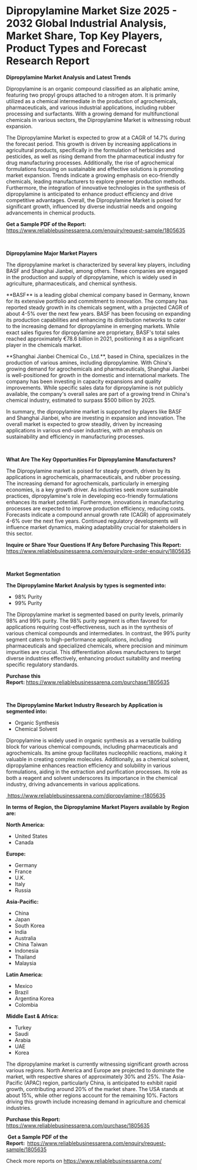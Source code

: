 <p><h1>Dipropylamine Market Size 2025 - 2032 Global Industrial Analysis, Market Share, Top Key Players, Product Types and Forecast Research Report</h1></p><p><strong>Dipropylamine Market Analysis and Latest Trends</strong></p>
<p><p>Dipropylamine is an organic compound classified as an aliphatic amine, featuring two propyl groups attached to a nitrogen atom. It is primarily utilized as a chemical intermediate in the production of agrochemicals, pharmaceuticals, and various industrial applications, including rubber processing and surfactants. With a growing demand for multifunctional chemicals in various sectors, the Dipropylamine Market is witnessing robust expansion.</p><p>The Dipropylamine Market is expected to grow at a CAGR of 14.7% during the forecast period. This growth is driven by increasing applications in agricultural products, specifically in the formulation of herbicides and pesticides, as well as rising demand from the pharmaceutical industry for drug manufacturing processes. Additionally, the rise of agrochemical formulations focusing on sustainable and effective solutions is promoting market expansion. Trends indicate a growing emphasis on eco-friendly chemicals, leading manufacturers to explore greener production methods. Furthermore, the integration of innovative technologies in the synthesis of dipropylamine is anticipated to enhance product efficiency and drive competitive advantages. Overall, the Dipropylamine Market is poised for significant growth, influenced by diverse industrial needs and ongoing advancements in chemical products.</p></p>
<p><strong>Get a Sample PDF of the Report:&nbsp;</strong> <a href="https://www.reliablebusinessarena.com/enquiry/request-sample/1805635?utm_campaign=3024&utm_medium=2&utm_source=Github&utm_content=ia&utm_term=01042025&utm_id=dipropylamine">https://www.reliablebusinessarena.com/enquiry/request-sample/1805635</a></p>
<p>&nbsp;</p>
<p><strong>Dipropylamine Major Market Players</strong></p>
<p><p>The dipropylamine market is characterized by several key players, including BASF and Shanghai Jianbei, among others. These companies are engaged in the production and supply of dipropylamine, which is widely used in agriculture, pharmaceuticals, and chemical synthesis.</p><p>**BASF** is a leading global chemical company based in Germany, known for its extensive portfolio and commitment to innovation. The company has reported steady growth in its chemicals segment, with a projected CAGR of about 4-5% over the next few years. BASF has been focusing on expanding its production capabilities and enhancing its distribution networks to cater to the increasing demand for dipropylamine in emerging markets. While exact sales figures for dipropylamine are proprietary, BASF's total sales reached approximately €78.6 billion in 2021, positioning it as a significant player in the chemicals market.</p><p>**Shanghai Jianbei Chemical Co., Ltd.**, based in China, specializes in the production of various amines, including dipropylamine. With China's growing demand for agrochemicals and pharmaceuticals, Shanghai Jianbei is well-positioned for growth in the domestic and international markets. The company has been investing in capacity expansions and quality improvements. While specific sales data for dipropylamine is not publicly available, the company's overall sales are part of a growing trend in China's chemical industry, estimated to surpass $500 billion by 2025.</p><p>In summary, the dipropylamine market is supported by players like BASF and Shanghai Jianbei, who are investing in expansion and innovation. The overall market is expected to grow steadily, driven by increasing applications in various end-user industries, with an emphasis on sustainability and efficiency in manufacturing processes.</p></p>
<p>&nbsp;</p>
<p><strong>What Are The Key Opportunities For Dipropylamine Manufacturers?</strong></p>
<p><p>The Dipropylamine market is poised for steady growth, driven by its applications in agrochemicals, pharmaceuticals, and rubber processing. The increasing demand for agrochemicals, particularly in emerging economies, is a key growth driver. As industries seek more sustainable practices, dipropylamine's role in developing eco-friendly formulations enhances its market potential. Furthermore, innovations in manufacturing processes are expected to improve production efficiency, reducing costs. Forecasts indicate a compound annual growth rate (CAGR) of approximately 4-6% over the next five years. Continued regulatory developments will influence market dynamics, making adaptability crucial for stakeholders in this sector.</p></p>
<p><strong>Inquire or Share Your Questions If Any Before Purchasing This Report:</strong> <a href="https://www.reliablebusinessarena.com/enquiry/pre-order-enquiry/1805635?utm_campaign=3024&utm_medium=2&utm_source=Github&utm_content=ia&utm_term=01042025&utm_id=dipropylamine">https://www.reliablebusinessarena.com/enquiry/pre-order-enquiry/1805635</a></p>
<p>&nbsp;</p>
<p><strong>Market Segmentation</strong></p>
<p><strong>The Dipropylamine Market Analysis by types is segmented into:</strong></p>
<p><ul><li>98% Purity</li><li>99% Purity</li></ul></p>
<p><p>The Dipropylamine market is segmented based on purity levels, primarily 98% and 99% purity. The 98% purity segment is often favored for applications requiring cost-effectiveness, such as in the synthesis of various chemical compounds and intermediates. In contrast, the 99% purity segment caters to high-performance applications, including pharmaceuticals and specialized chemicals, where precision and minimum impurities are crucial. This differentiation allows manufacturers to target diverse industries effectively, enhancing product suitability and meeting specific regulatory standards.</p></p>
<p><strong>Purchase this Report:&nbsp;</strong><a href="https://www.reliablebusinessarena.com/purchase/1805635?utm_campaign=3024&utm_medium=2&utm_source=Github&utm_content=ia&utm_term=01042025&utm_id=dipropylamine">https://www.reliablebusinessarena.com/purchase/1805635</a></p>
<p>&nbsp;</p>
<p><strong>The Dipropylamine Market Industry Research by Application is segmented into:</strong></p>
<p><ul><li>Organic Synthesis</li><li>Chemical Solvent</li></ul></p>
<p><p>Dipropylamine is widely used in organic synthesis as a versatile building block for various chemical compounds, including pharmaceuticals and agrochemicals. Its amine group facilitates nucleophilic reactions, making it valuable in creating complex molecules. Additionally, as a chemical solvent, dipropylamine enhances reaction efficiency and solubility in various formulations, aiding in the extraction and purification processes. Its role as both a reagent and solvent underscores its importance in the chemical industry, driving advancements in various applications.</p></p>
<p><a href="https://www.reliablebusinessarena.com/dipropylamine-r1805635?utm_campaign=3024&utm_medium=2&utm_source=Github&utm_content=ia&utm_term=01042025&utm_id=dipropylamine">&nbsp;https://www.reliablebusinessarena.com/dipropylamine-r1805635</a></p>
<p><strong>In terms of Region, the Dipropylamine Market Players available by Region are:</strong></p>
<p>
    <p> <strong> North America: </strong>
        <ul>
            <li>United States</li>
            <li>Canada</li>
        </ul>
        </p> 
    <p> <strong> Europe: </strong>
        <ul>
            <li>Germany</li>
            <li>France</li>
            <li>U.K.</li>
            <li>Italy</li>
            <li>Russia</li>
        </ul>
        </p> 
    <p> <strong> Asia-Pacific: </strong>
        <ul>
            <li>China</li>
            <li>Japan</li>
            <li>South Korea</li>
            <li>India</li>
            <li>Australia</li>
            <li>China Taiwan</li>
            <li>Indonesia</li>
            <li>Thailand</li>
            <li>Malaysia</li>
        </ul>
        </p> 
    <p> <strong> Latin America: </strong>
        <ul>
            <li>Mexico</li>
            <li>Brazil</li>
            <li>Argentina Korea</li>
            <li>Colombia</li>
        </ul>
        </p> 
    <p> <strong> Middle East & Africa: </strong>
        <ul>
            <li>Turkey</li>
            <li>Saudi</li>
            <li>Arabia</li>
            <li>UAE</li>
            <li>Korea</li>
        </ul>
    </p>
    </p>
<p><p>The dipropylamine market is currently witnessing significant growth across various regions. North America and Europe are projected to dominate the market, with respective shares of approximately 30% and 25%. The Asia-Pacific (APAC) region, particularly China, is anticipated to exhibit rapid growth, contributing around 20% of the market share. The USA stands at about 15%, while other regions account for the remaining 10%. Factors driving this growth include increasing demand in agriculture and chemical industries.</p></p>
<p><strong>Purchase this Report: </strong><a href="https://www.reliablebusinessarena.com/purchase/1805635?utm_campaign=3024&utm_medium=2&utm_source=Github&utm_content=ia&utm_term=01042025&utm_id=dipropylamine">https://www.reliablebusinessarena.com/purchase/1805635</a></p>
<p>&nbsp;<strong>Get a Sample PDF of the Report:&nbsp;&nbsp;</strong><a href="https://www.reliablebusinessarena.com/enquiry/request-sample/1805635?utm_campaign=3024&utm_medium=2&utm_source=Github&utm_content=ia&utm_term=01042025&utm_id=dipropylamine">https://www.reliablebusinessarena.com/enquiry/request-sample/1805635</a></p>
<p><strong></strong></p>
<p>Check more reports on <a href="https://www.reliablebusinessarena.com/?utm_campaign=3024&utm_medium=2&utm_source=Github&utm_content=ia&utm_term=01042025&utm_id=dipropylamine">https://www.reliablebusinessarena.com/</a></p>